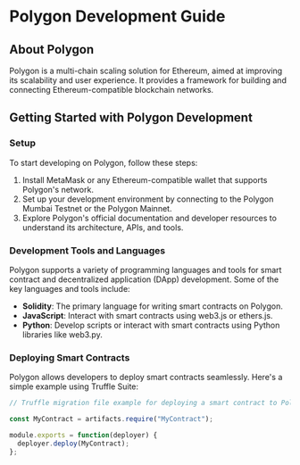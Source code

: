 # Polygon Development Guide

## About Polygon

Polygon is a multi-chain scaling solution for Ethereum, aimed at improving its scalability and user experience. It provides a framework for building and connecting Ethereum-compatible blockchain networks.

## Getting Started with Polygon Development

### Setup

To start developing on Polygon, follow these steps:

1. Install MetaMask or any Ethereum-compatible wallet that supports Polygon's network.
2. Set up your development environment by connecting to the Polygon Mumbai Testnet or the Polygon Mainnet.
3. Explore Polygon's official documentation and developer resources to understand its architecture, APIs, and tools.

### Development Tools and Languages

Polygon supports a variety of programming languages and tools for smart contract and decentralized application (DApp) development. Some of the key languages and tools include:

- **Solidity**: The primary language for writing smart contracts on Polygon.
- **JavaScript**: Interact with smart contracts using web3.js or ethers.js.
- **Python**: Develop scripts or interact with smart contracts using Python libraries like web3.py.

### Deploying Smart Contracts

Polygon allows developers to deploy smart contracts seamlessly. Here's a simple example using Truffle Suite:

```javascript
// Truffle migration file example for deploying a smart contract to Polygon

const MyContract = artifacts.require("MyContract");

module.exports = function(deployer) {
  deployer.deploy(MyContract);
};
